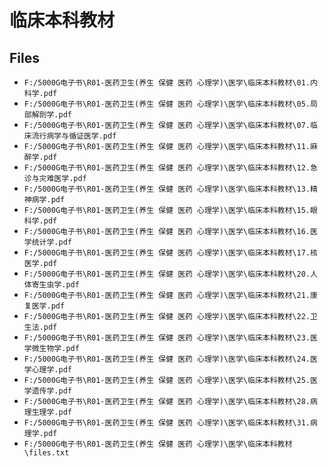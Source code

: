 # 临床本科教材

## Files

- `F:/5000G电子书\R01-医药卫生(养生 保健 医药 心理学)\医学\临床本科教材\01.内科学.pdf`
- `F:/5000G电子书\R01-医药卫生(养生 保健 医药 心理学)\医学\临床本科教材\05.局部解剖学.pdf`
- `F:/5000G电子书\R01-医药卫生(养生 保健 医药 心理学)\医学\临床本科教材\07.临床流行病学与循证医学.pdf`
- `F:/5000G电子书\R01-医药卫生(养生 保健 医药 心理学)\医学\临床本科教材\11.麻醉学.pdf`
- `F:/5000G电子书\R01-医药卫生(养生 保健 医药 心理学)\医学\临床本科教材\12.急诊与灾难医学.pdf`
- `F:/5000G电子书\R01-医药卫生(养生 保健 医药 心理学)\医学\临床本科教材\13.精神病学.pdf`
- `F:/5000G电子书\R01-医药卫生(养生 保健 医药 心理学)\医学\临床本科教材\15.眼科学.pdf`
- `F:/5000G电子书\R01-医药卫生(养生 保健 医药 心理学)\医学\临床本科教材\16.医学统计学.pdf`
- `F:/5000G电子书\R01-医药卫生(养生 保健 医药 心理学)\医学\临床本科教材\17.核医学.pdf`
- `F:/5000G电子书\R01-医药卫生(养生 保健 医药 心理学)\医学\临床本科教材\20.人体寄生虫学.pdf`
- `F:/5000G电子书\R01-医药卫生(养生 保健 医药 心理学)\医学\临床本科教材\21.康复医学.pdf`
- `F:/5000G电子书\R01-医药卫生(养生 保健 医药 心理学)\医学\临床本科教材\22.卫生法.pdf`
- `F:/5000G电子书\R01-医药卫生(养生 保健 医药 心理学)\医学\临床本科教材\23.医学微生物学.pdf`
- `F:/5000G电子书\R01-医药卫生(养生 保健 医药 心理学)\医学\临床本科教材\24.医学心理学.pdf`
- `F:/5000G电子书\R01-医药卫生(养生 保健 医药 心理学)\医学\临床本科教材\25.医学遗传学.pdf`
- `F:/5000G电子书\R01-医药卫生(养生 保健 医药 心理学)\医学\临床本科教材\28.病理生理学.pdf`
- `F:/5000G电子书\R01-医药卫生(养生 保健 医药 心理学)\医学\临床本科教材\31.病理学.pdf`
- `F:/5000G电子书\R01-医药卫生(养生 保健 医药 心理学)\医学\临床本科教材\files.txt`
